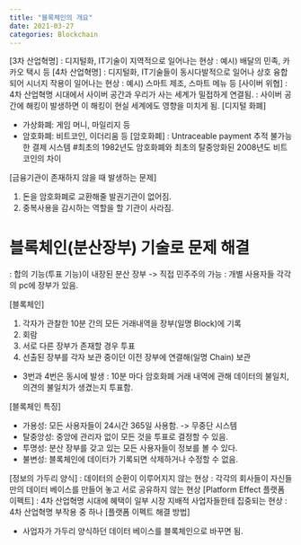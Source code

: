 ```yaml
---
title: "블록체인의 개요"
date: 2021-03-27
categories: Blockchain
---
```

[3차 산업혁명]
: 디지털화, IT기술이 지역적으로 일어나는 현상
: 예시) 배달의 민족, 카카오 택시 등
[4차 산업혁명]
: 디지털화, IT기술들이 동시다발적으로 일어나 상호 융합되어 시너지 작용이 일어나는 현상
: 예시) 스마트 제조, 스마트 메뉴 등
[사이버 위협]
: 4차 산업혁명 시대에서 사이버 공간과 우리가 사는 세계가 밀접하게 연결됨. 
: 사이버 공간에 해킹이 발생하면 이 해킹이 현실 세계에도 영향을 미치게 됨. 
[디지털 화폐]
- 가상화폐: 게임 머니, 마일리지 등
- 암호화폐: 비트코인, 이더리움 등
[암호화폐]
: Untraceable payment 추적 불가능한 결제 시스템
#최초의 1982년도 암호화폐와 최초의 탈중앙화된 2008년도 비트코인의 차이
  
[금융기관이 존재하지 않을 때 발생하는 문제]
1. 돈을 암호화폐로 교환해줄 발권기관이 없어짐.
2. 중복사용을 감시하는 역할을 할 기관이 사라짐.
# 블록체인(분산장부) 기술로 문제 해결
: 합의 기능(투표 기능)이 내장된 분산 장부 -> 직접 민주주의 가능
: 개별 사용자들 각각의 pc에 장부가 있음.

[블록체인]
1. 각자가 관찰한 10분 간의 모든 거래내역을 장부(일명 Block)에 기록
2. 회람
3. 서로 다른 장부가 존재할 경우 투표
4. 선출된 장부를 각자 보관 중이던 이전 장부에 연결해(일명 Chain) 보관
* 3번과 4번은 동시에 발생
: 10분 마다 암호화폐 거래 내역에 관해 데이터의 불일치, 의견의 불일치가 생겼는지 투표함. 

[블록체인 특징]
- 가용성: 모든 사용자들이 24시간 365일 사용함. -> 무중단 시스템
- 탈중앙성: 중앙에 관리자 없이 모든 것을 투표로 결정할 수 있음.
- 투명성: 분산 장부를 갖고 있는 모든 사용자들이 정보를 볼 수 있다.
- 불변성: 블록체인에 데이터가 기록되면 삭제하거나 수정할 수 없음.

[정보의 가두리 양식]
: 데이터의 순환이 이루어지지 않는 현상
: 각각의 회사들이 자신들만의 데이터 베이스를 만들어 놓고 서로 공유하지 않는 현상
[Platform Effect 플랫폼 이펙트]
: 4차 산업혁명 시대에 혜택이 일부 시장 지배적 사업자들한테 집중되는 현상
: 4차 산업혁명 부작용 중 하나
[플랫폼 이펙트 해결 방법]
- 사업자가 가두리 양식하던 데이터 베이스를 블록체인으로 바꾸면 됨.
